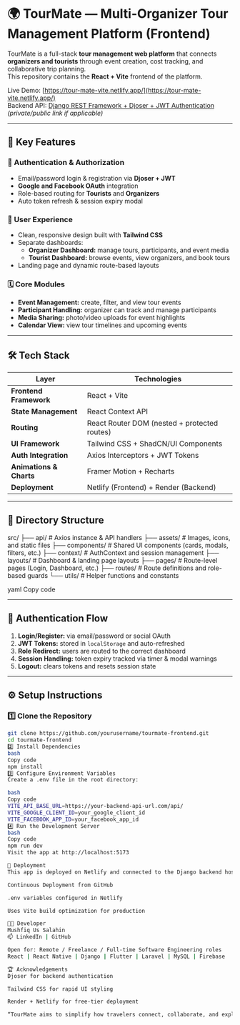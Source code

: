 # 🌍 TourMate — Multi-Organizer Tour Management Platform (Frontend)

TourMate is a full-stack **tour management web platform** that connects **organizers and tourists** through event creation, cost tracking, and collaborative trip planning.  
This repository contains the **React + Vite** frontend of the platform.

Live Demo: [https://tour-mate-vite.netlify.app/](https://tour-mate-vite.netlify.app/)  
Backend API: [Django REST Framework + Djoser + JWT Authentication](https://github.com/salahinmushfiq/tour_management_backend) *(private/public link if applicable)*

---

## 🚀 Key Features

### 👥 Authentication & Authorization
- Email/password login & registration via **Djoser + JWT**
- **Google and Facebook OAuth** integration
- Role-based routing for **Tourists** and **Organizers**
- Auto token refresh & session expiry modal

### 🧭 User Experience
- Clean, responsive design built with **Tailwind CSS**
- Separate dashboards:
  - **Organizer Dashboard:** manage tours, participants, and event media
  - **Tourist Dashboard:** browse events, view organizers, and book tours
- Landing page and dynamic route-based layouts

### 🗓️ Core Modules
- **Event Management:** create, filter, and view tour events  
- **Participant Handling:** organizer can track and manage participants  
- **Media Sharing:** photo/video uploads for event highlights  
- **Calendar View:** view tour timelines and upcoming events

---

## 🛠️ Tech Stack

| Layer | Technologies |
|-------|---------------|
| **Frontend Framework** | React + Vite |
| **State Management** | React Context API |
| **Routing** | React Router DOM (nested + protected routes) |
| **UI Framework** | Tailwind CSS + ShadCN/UI Components |
| **Auth Integration** | Axios Interceptors + JWT Tokens |
| **Animations & Charts** | Framer Motion + Recharts |
| **Deployment** | Netlify (Frontend) + Render (Backend) |

---

## 📂 Directory Structure

src/
├── api/ # Axios instance & API handlers
├── assets/ # Images, icons, and static files
├── components/ # Shared UI components (cards, modals, filters, etc.)
├── context/ # AuthContext and session management
├── layouts/ # Dashboard & landing page layouts
├── pages/ # Route-level pages (Login, Dashboard, etc.)
├── routes/ # Route definitions and role-based guards
└── utils/ # Helper functions and constants

yaml
Copy code

---

## 🔐 Authentication Flow

1. **Login/Register:** via email/password or social OAuth  
2. **JWT Tokens:** stored in `localStorage` and auto-refreshed  
3. **Role Redirect:** users are routed to the correct dashboard  
4. **Session Handling:** token expiry tracked via timer & modal warnings  
5. **Logout:** clears tokens and resets session state

---

## ⚙️ Setup Instructions

### 1️⃣ Clone the Repository
```bash
git clone https://github.com/yourusername/tourmate-frontend.git
cd tourmate-frontend
2️⃣ Install Dependencies
bash
Copy code
npm install
3️⃣ Configure Environment Variables
Create a .env file in the root directory:

bash
Copy code
VITE_API_BASE_URL=https://your-backend-api-url.com/api/
VITE_GOOGLE_CLIENT_ID=your_google_client_id
VITE_FACEBOOK_APP_ID=your_facebook_app_id
4️⃣ Run the Development Server
bash
Copy code
npm run dev
Visit the app at http://localhost:5173

🧩 Deployment
This app is deployed on Netlify and connected to the Django backend hosted on Render.

Continuous Deployment from GitHub

.env variables configured in Netlify

Uses Vite build optimization for production

👨‍💻 Developer
Mushfiq Us Salahin
📫 LinkedIn | GitHub

Open for: Remote / Freelance / Full-time Software Engineering roles
React | React Native | Django | Flutter | Laravel | MySQL | Firebase

🏆 Acknowledgements
Djoser for backend authentication

Tailwind CSS for rapid UI styling

Render + Netlify for free-tier deployment

“TourMate aims to simplify how travelers connect, collaborate, and explore the world — one tour at a time.”

